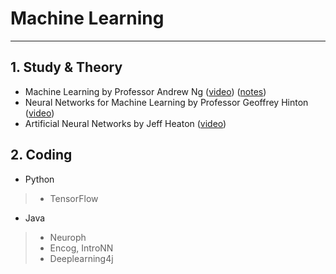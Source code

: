 # Machine Learning
<hr/>

## 1. Study & Theory

* Machine Learning by Professor Andrew Ng ([video](https://github.com/blitz70/ML/blob/master/LectureAndrewNg.md)) ([notes](https://github.com/blitz70/ML/blob/master/_notes_AN.txt))
* Neural Networks for Machine Learning by Professor Geoffrey Hinton ([video](https://github.com/blitz70/ML/blob/master/LectureGeoffreyHinton.md))
* Artificial Neural Networks by Jeff Heaton ([video](https://github.com/blitz70/ML/blob/master/LectureJeffHeaton.md))

## 2. Coding

* Python
>* TensorFlow

* Java
>* Neuroph
>* Encog, IntroNN
>* Deeplearning4j
